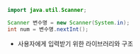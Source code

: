 ```java
import java.util.Scanner;

Scanner 변수명 = new Scanner(System.in);
int num = 변수명.nextInt();
```

- 사용자에게 입력받기 위한 라이브러리와 구조



